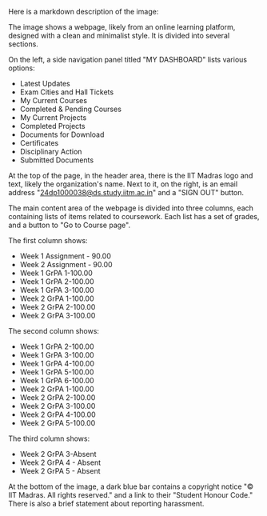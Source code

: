 Here is a markdown description of the image:

The image shows a webpage, likely from an online learning platform, designed with a clean and minimalist style. It is divided into several sections.

On the left, a side navigation panel titled "MY DASHBOARD" lists various options:
- Latest Updates
- Exam Cities and Hall Tickets
- My Current Courses
- Completed & Pending Courses
- My Current Projects
- Completed Projects
- Documents for Download
- Certificates
- Disciplinary Action
- Submitted Documents

At the top of the page, in the header area, there is the IIT Madras logo and text, likely the organization's name. Next to it, on the right, is an email address "24dp1000038@ds.study.iitm.ac.in" and a "SIGN OUT" button.

The main content area of the webpage is divided into three columns, each containing lists of items related to coursework. Each list has a set of grades, and a button to "Go to Course page".

The first column shows:
- Week 1 Assignment - 90.00
- Week 2 Assignment - 90.00
- Week 1 GrPA 1-100.00
- Week 1 GrPA 2-100.00
- Week 1 GrPA 3-100.00
- Week 2 GrPA 1-100.00
- Week 2 GrPA 2-100.00
- Week 2 GrPA 3-100.00

The second column shows:
- Week 1 GrPA 2-100.00
- Week 1 GrPA 3-100.00
- Week 1 GrPA 4-100.00
- Week 1 GrPA 5-100.00
- Week 1 GrPA 6-100.00
- Week 2 GrPA 1-100.00
- Week 2 GrPA 2-100.00
- Week 2 GrPA 3-100.00
- Week 2 GrPA 4-100.00
- Week 2 GrPA 5-100.00

The third column shows:
- Week 2 GrPA 3-Absent
- Week 2 GrPA 4 - Absent
- Week 2 GrPA 5 - Absent

At the bottom of the image, a dark blue bar contains a copyright notice "© IIT Madras. All rights reserved." and a link to their "Student Honour Code." There is also a brief statement about reporting harassment.
